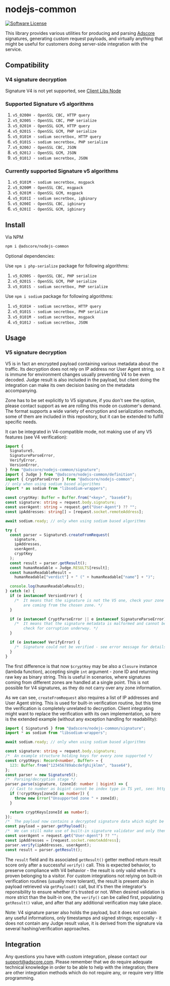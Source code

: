 # nodejs-common

[![Software License](https://img.shields.io/badge/license-MIT-brightgreen.svg?style=flat-square)](LICENSE.md)

This library provides various utilities for producing and parsing [Adscore](https://adscore.com) signatures,
generating custom request payloads, and virtually anything that might be useful for customers doing server-side
integration with the service.

## Compatibility

### V4 signature decryption

Signature V4 is not yet supported, see [Client Libs Node](https://github.com/Adscore/client-libs-node)

### Supported Signature v5 algorithms

1. `v5_0200H - OpenSSL CBC, HTTP query`
2. `v5_0200S - OpenSSL CBC, PHP serialize`
3. `v5_0201H - OpenSSL GCM, HTTP query`
4. `v5_0201S - OpenSSL GCM, PHP serialize`
5. `v5_0101H - sodium secretbox, HTTP query`
6. `v5_0101S - sodium secretbox, PHP serialize`
7. `v5_0200J - OpenSSL CBC, JSON`
8. `v5_0201J - OpenSSL GCM, JSON`
9. `v5_0101J - sodium secretbox, JSON`

### Currently supported Signature v5 algorithms

1. `v5_0101M - sodium secretbox, msgpack`
2. `v5_0200M - OpenSSL CBC, msgpack`
3. `v5_0201M - OpenSSL GCM, msgpack`
4. `v5_0101I - sodium secretbox, igbinary`
5. `v5_0200I - OpenSSL CBC, igbinary`
6. `v5_0201I - OpenSSL GCM, igbinary`

## Install

Via NPM

```bash
npm i @adscore/nodejs-common
```

Optional dependencies:

Use `npm i php-serialize` package for following algorithms:

1. `v5_0200S - OpenSSL CBC, PHP serialize`
2. `v5_0201S - OpenSSL GCM, PHP serialize`
3. `v5_0101S - sodium secretbox, PHP serialize`

Use `npm i sodium` package for following algorithms:

1. `v5_0101H - sodium secretbox, HTTP query`
2. `v5_0101S - sodium secretbox, PHP serialize`
3. `v5_0101M - sodium secretbox, msgpack`
4. `v5_0101J - sodium secretbox, JSON`

## Usage

### V5 signature decryption

V5 is in fact an encrypted payload containing various metadata about the traffic. Its decryption does not rely on IP
address nor User Agent string, so it is immune for environment changes usually preventing V4 to be even decoded.
Judge result is also included in the payload, but client doing the integration can make its own decision basing on
the metadata accompanying.

Zone has to be set explicitly to V5 signature, if you don't see the option, please contact support as we are rolling
this mode on customer's demand. The format supports a wide variety of encryption and serialization methods, some
of them are included in this repository, but it can be extended to fulfill specific needs.

It can be integrated in V4-compatible mode, not making use of any V5 features (see V4 verification):

```typescript
import {
  Signature5,
  SignatureParseError,
  VerifyError,
  VersionError,
} from "@adscore/nodejs-common/signature";
import { Judge } from "@adscore/nodejs-common/definition";
import { CryptParseError } from "@adscore/nodejs-common";
// only when using sodium based algorithms
import * as sodium from "libsodium-wrappers";

const cryptKey: Buffer = Buffer.from("<key>", "base64");
const signature: string = request.body.signature;
const userAgent: string = request.get("User-Agent") ?? "";
const ipAddresses: string[] = [request.socket.remoteAddress];

await sodium.ready; // only when using sodium based algorithms

try {
  const parser = Signature5.createFromRequest(
    signature,
    ipAddresses,
    userAgent,
    cryptKey
  );
  const result = parser.getResult();
  const humanReadable = Judge.RESULTS[result];
  const humanReadableResult =
    humanReadable["verdict"] + " (" + humanReadable["name"] + ")";

  console.log(humanReadableResult);
} catch (e) {
  if (e instanceof VersionError) {
    /*  It means that the signature is not the V5 one, check your zone settings and ensure the signatures
        are coming from the chosen zone. */
  }

  if (e instanceof CryptParseError || e instanceof SignatureParseError) {
    /*  It means that the signature metadata is malformed and cannot be parsed, or contains invalid data,
        check for corruption underway. */
  }

  if (e instanceof VerifyError) {
    /*  Signature could not be verified - see error message for details. */
  }
}
```

The first difference is that now `$cryptKey` may be also a `Closure` instance (lambda function), accepting single `int`
argument - zone ID and returning raw key as binary string.
This is useful in scenarios, where signatures coming from different zones are handled at a single point. This is not
possible for V4 signatures, as they do not carry over any zone information.

As we can see, `createFromRequest` also requires a list of IP addresses and User Agent string. This is used for
built-in verification routine, but this time the verification is completely unrelated to decryption. Client integrating
might want to replace the verification with its own implementation, so here is the extended example (without any
exception handling for readability):

```typescript
import { Signature5 } from "@adscore/nodejs-common/signature";
import * as sodium from "libsodium-wrappers";

await sodium.ready; // only when using sodium based algorithms

const signature: string = request.body.signature;
/*  An example structure holding keys for every zone supported */
const cryptKeys: Record<number, Buffer> = {
  123: Buffer.from("123456789abcdefghijklmn", "base64"),
};
const parser = new Signature5();
/*  Parsing/decryption stage */
parser.parse(signature, (zoneId: number | bigint) => {
  // Cast to number as bigint cannot be index type in TS yet, see: https://github.com/microsoft/TypeScript/issues/46395
  if (!cryptKeys[zoneId as number]) {
    throw new Error("Unsupported zone " + zoneId);
  }

  return cryptKeys[zoneId as number];
});
/*  The payload now contains a decrypted signature data which might be used to verify the signature */
const payload = parser.getPayload();
/*  We can still make use of built-in signature validator and only then getResult() is being populated */
const userAgent = request.get("User-Agent") ?? "";
const ipAddresses = [request.socket.remoteAddress];
parser.verify(ipAddresses, userAgent);
const result = parser.getResult();
```

The `result` field and its associated `getResult()` getter method return result score only after a successful `verify()`
call. This is expected behavior, to preserve compliance with V4 behavior - the result is only valid when it's proven
belonging to a visitor.
For custom integrations not relying on built-in verification routines (usually more tolerant), the result is present
also in payload retrieved via `getPayload()` call, but it's then the integrator's reponsibility to ensure whether
it's trusted or not. When desired validation is more strict than the built-in one, the `verify()` can be called first,
populating `getResult()` value, and after that any additional verification may take place.

Note: V4 signature parser also holds the payload, but it does not contain any useful informations, only timestamps and
signed strings; especially - it does not contain any Judge result value, it is derived from the signature via several
hashing/verification approaches.

## Integration

Any questions you have with custom integration, please contact our support@adscore.com. Please remember that we do
require adequate technical knowledge in order to be able to help with the integration; there are other integration
methods which do not require any, or require very little programming.

